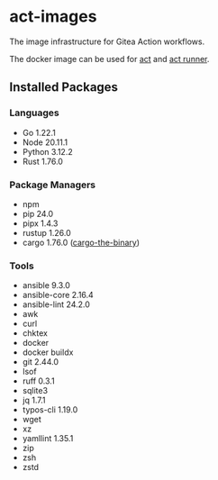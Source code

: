 # act-images

The image infrastructure for Gitea Action workflows.

The docker image can be used for [act](https://github.com/nektos/act) and [act runner](https://gitea.com/gitea/act_runner).

## Installed Packages

### Languages

- Go 1.22.1
- Node 20.11.1
- Python 3.12.2
- Rust 1.76.0

### Package Managers

- npm
- pip 24.0
- pipx 1.4.3
- rustup 1.26.0
- cargo 1.76.0 ([cargo-the-binary](https://github.com/rust-lang/cargo/blob/master/src/cargo/version.rs))

### Tools

- ansible 9.3.0
- ansible-core 2.16.4
- ansible-lint 24.2.0
- awk
- curl
- chktex
- docker
- docker buildx
- git 2.44.0
- lsof
- ruff 0.3.1
- sqlite3
- jq 1.7.1
- typos-cli 1.19.0
- wget
- xz
- yamllint 1.35.1
- zip
- zsh
- zstd
